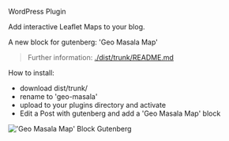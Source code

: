WordPress Plugin

Add interactive Leaflet Maps to your blog.

A new block for gutenberg: 'Geo Masala Map'

> Further information: [./dist/trunk/README.md](https://github.com/jhotadhari/geo-masala/tree/master/dist/trunk)

How to install:
- download dist/trunk/
- rename to 'geo-masala'
- upload to your plugins directory and activate
- Edit a Post with gutenberg and add a 'Geo Masala Map' block

!['Geo Masala Map' Block Gutenberg](https://raw.github.com/jhotadhari/geo-masala/tree/master/src/readme/20180628_geo-masala_500_web.gif)
